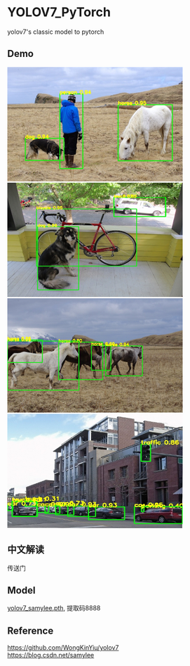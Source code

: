 # YOLOV7_PyTorch
yolov7's classic model to pytorch

## Demo
<img src="assets/result1.jpg" width="400" height="260"/>   <img src="assets/result2.jpg" width="400" height="260"/>  
<img src="assets/result3.jpg" width="400" height="260"/>   <img src="assets/result4.jpg" width="400" height="260"/>

## 中文解读
传送门

## Model
[yolov7_samylee.pth](https://pan.baidu.com/s/1UYZR4QV_WaWBJBWg0lxZVw), 提取码8888

## Reference
https://github.com/WongKinYiu/yolov7  
https://blog.csdn.net/samylee  
